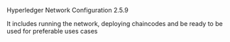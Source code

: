 Hyperledger Network Configuration 2.5.9 

 It includes running the network, deploying chaincodes and be ready to be used for preferable uses cases
